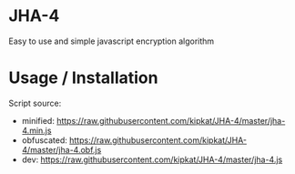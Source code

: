 # JHA-4
Easy to use and simple javascript encryption algorithm
# Usage / Installation
Script source:
+ minified: https://raw.githubusercontent.com/kipkat/JHA-4/master/jha-4.min.js
+ obfuscated: https://raw.githubusercontent.com/kipkat/JHA-4/master/jha-4.obf.js
+ dev: https://raw.githubusercontent.com/kipkat/JHA-4/master/jha-4.js
